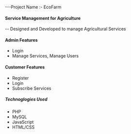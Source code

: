---Project Name :- EcoFarm

#### Service Management for Agriculture
-- Designed and Developed to manage Agricultural Services 

#### Admin Features
- Login
- Manage Services, Manage Users

#### Customer Features
- Register
- Login
- Subscribe Services

##### Technoglogies Used
- PHP
- MySQL
- JavaScript
- HTML/CSS


